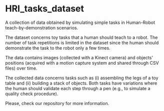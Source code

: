# HRI_tasks_dataset
A collection of data obtained by simulating simple tasks in Human-Robot teach-by-demonstration scenarios.


The dataset concerns toy tasks that a human should teach to a robot. The number of task repetitions is limited in the dataset since the human should demonstrate the task to the robot only a few times.

The data contains images (collected with a Kinect camera) and objects' positions (acquired with a motion capture system and shared through CSV files) over time. 

The collected data concerns tasks such as (i) assembling the legs of a toy table and (ii) building a stack of objects. Both tasks have variations where the human should validate each step through a pen (e.g., to simulate a quality check procedure). 

Please, check our repository for more information.  
